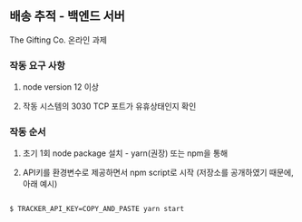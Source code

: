 ## 배송 추적 - 백엔드 서버

The Gifting Co. 온라인 과제

### 작동 요구 사항

1. node version 12 이상

2. 작동 시스템의 3030 TCP 포트가 유휴상태인지 확인

### 작동 순서

1. 초기 1회 node package 설치 - yarn(권장) 또는 npm을 통해

2. API키를 환경변수로 제공하면서 npm script로 시작 (저장소를 공개하였기 때문에, 아래 예시)

```

$ TRACKER_API_KEY=COPY_AND_PASTE yarn start

```
